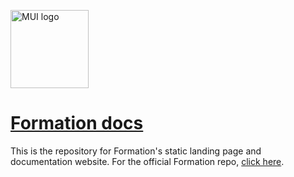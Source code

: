 <a href="https://formation.fyi/" rel="noopener" target="_blank"><img width="125" height="125" src="https://formation.fyi/logo512.png" alt="MUI logo"></a>

# [Formation docs](https://formation.fyi/)

This is the repository for Formation's static landing page and documentation website. For the official Formation repo, [click here](https://formation.fyi/).

